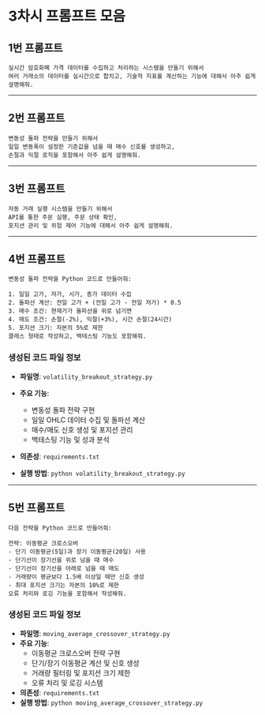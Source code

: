 # 3차시 프롬프트 모음

## 1번 프롬프트
```text
실시간 암호화폐 가격 데이터를 수집하고 처리하는 시스템을 만들기 위해서
여러 거래소의 데이터를 실시간으로 합치고, 기술적 지표를 계산하는 기능에 대해서 아주 쉽게 설명해줘.
```


---

## 2번 프롬프트
```text
변동성 돌파 전략을 만들기 위해서
일일 변동폭이 설정한 기준값을 넘을 때 매수 신호를 생성하고,
손절과 익절 로직을 포함해서 아주 쉽게 설명해줘.
```


---

## 3번 프롬프트
```text
자동 거래 실행 시스템을 만들기 위해서
API를 통한 주문 실행, 주문 상태 확인,
포지션 관리 및 위험 제어 기능에 대해서 아주 쉽게 설명해줘.
```


---

## 4번 프롬프트
```text
변동성 돌파 전략을 Python 코드로 만들어줘:

1. 일일 고가, 저가, 시가, 종가 데이터 수집
2. 돌파선 계산: 전일 고가 + (전일 고가 - 전일 저가) * 0.5
3. 매수 조건: 현재가가 돌파선을 위로 넘기면
4. 매도 조건: 손절(-2%), 익절(+3%), 시간 손절(24시간)
5. 포지션 크기: 자본의 5%로 제한
클래스 형태로 작성하고, 백테스팅 기능도 포함해줘.
```

### 생성된 코드 파일 정보
- **파일명**: `volatility_breakout_strategy.py`
- **주요 기능**: 
  - 변동성 돌파 전략 구현
  - 일일 OHLC 데이터 수집 및 돌파선 계산
  - 매수/매도 신호 생성 및 포지션 관리
  - 백테스팅 기능 및 성과 분석

- **의존성**: `requirements.txt`
- **실행 방법**: `python volatility_breakout_strategy.py`

---

## 5번 프롬프트
```text
다음 전략을 Python 코드로 만들어줘:

전략: 이동평균 크로스오버
- 단기 이동평균(5일)과 장기 이동평균(20일) 사용
- 단기선이 장기선을 위로 넘을 때 매수
- 단기선이 장기선을 아래로 넘을 때 매도
- 거래량이 평균보다 1.5배 이상일 때만 신호 생성
- 최대 포지션 크기는 자본의 10%로 제한
오류 처리와 로깅 기능을 포함해서 작성해줘.
```

### 생성된 코드 파일 정보
- **파일명**: `moving_average_crossover_strategy.py`
- **주요 기능**: 
  - 이동평균 크로스오버 전략 구현
  - 단기/장기 이동평균 계산 및 신호 생성
  - 거래량 필터링 및 포지션 크기 제한
  - 오류 처리 및 로깅 시스템
- **의존성**: `requirements.txt`
- **실행 방법**: `python moving_average_crossover_strategy.py`
